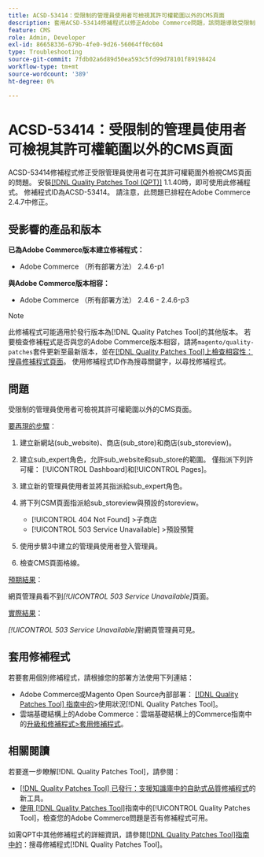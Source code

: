 ```yaml
---
title: ACSD-53414：受限制的管理員使用者可檢視其許可權範圍以外的CMS頁面
description: 套用ACSD-53414修補程式以修正Adobe Commerce問題，該問題導致受限制的管理員使用者無法看到其許可權範圍以外的CMS頁面。
feature: CMS
role: Admin, Developer
exl-id: 86658336-679b-4fe0-9d26-56064ff0c604
type: Troubleshooting
source-git-commit: 7fdb02a6d89d50ea593c5fd99d78101f89198424
workflow-type: tm+mt
source-wordcount: '389'
ht-degree: 0%

---
```


# ACSD-53414：受限制的管理員使用者可檢視其許可權範圍以外的CMS頁面

ACSD-53414修補程式修正受限管理員使用者可在其許可權範圍外檢視CMS頁面的問題。 安裝[[!DNL Quality Patches Tool (QPT)]](https://experienceleague.adobe.com/zh-hant/docs/commerce-operations/tools/quality-patches-tool/quality-patches-tool-to-self-serve-quality-patches) 1.1.40時，即可使用此修補程式。 修補程式ID為ACSD-53414。 請注意，此問題已排程在Adobe Commerce 2.4.7中修正。

## 受影響的產品和版本

**已為Adobe Commerce版本建立修補程式：**

* Adobe Commerce （所有部署方法） 2.4.6-p1

**與Adobe Commerce版本相容：**

* Adobe Commerce （所有部署方法） 2.4.6 - 2.4.6-p3

>[!NOTE]
>
>此修補程式可能適用於發行版本為[!DNL Quality Patches Tool]的其他版本。 若要檢查修補程式是否與您的Adobe Commerce版本相容，請將`magento/quality-patches`套件更新至最新版本，並在[[!DNL Quality Patches Tool]上檢查相容性：搜尋修補程式頁面](https://experienceleague.adobe.com/tools/commerce-quality-patches/index.html?lang=zh-Hant)。 使用修補程式ID作為搜尋關鍵字，以尋找修補程式。

## 問題

受限制的管理員使用者可檢視其許可權範圍以外的CMS頁面。

<u>要再現的步驟</u>：

1. 建立新網站(sub_website)、商店(sub_store)和商店(sub_storeview)。
1. 建立sub_expert角色，允許sub_website和sub_store的範圍。 僅指派下列許可權： [!UICONTROL Dashboard]和[!UICONTROL Pages]。
1. 建立新的管理員使用者並將其指派給sub_expert角色。
1. 將下列CSM頁面指派給sub_storeview與預設的storeview。

   * [!UICONTROL 404 Not Found] >子商店
   * [!UICONTROL 503 Service Unavailable] >預設預覽

1. 使用步驟3中建立的管理員使用者登入管理員。
1. 檢查CMS頁面格線。

<u>預期結果</u>：

網頁管理員看不到&#x200B;*[!UICONTROL 503 Service Unavailable]*&#x200B;頁面。

<u>實際結果</u>：

*[!UICONTROL 503 Service Unavailable]*&#x200B;對網頁管理員可見。

## 套用修補程式

若要套用個別修補程式，請根據您的部署方法使用下列連結：

* Adobe Commerce或Magento Open Source內部部署： [[!DNL Quality Patches Tool] 指南中的](/help/tools/quality-patches-tool/usage.md)>使用狀況[!DNL Quality Patches Tool]。
* 雲端基礎結構上的Adobe Commerce：雲端基礎結構上的Commerce指南中的[升級和修補程式>套用修補程式](https://experienceleague.adobe.com/docs/commerce-cloud-service/user-guide/develop/upgrade/apply-patches.html?lang=zh-Hant)。

## 相關閱讀

若要進一步瞭解[!DNL Quality Patches Tool]，請參閱：

* [[!DNL Quality Patches Tool] 已發行：支援知識庫中的自助式品質修補程式](https://experienceleague.adobe.com/zh-hant/docs/commerce-operations/tools/quality-patches-tool/quality-patches-tool-to-self-serve-quality-patches)的新工具。
* [使用 [!DNL Quality Patches Tool]](/help/tools/quality-patches-tool/patches-available-in-qpt/check-patch-for-magento-issue-with-magento-quality-patches.md)指南中的[!UICONTROL Quality Patches Tool]，檢查您的Adobe Commerce問題是否有修補程式可用。


如需QPT中其他修補程式的詳細資訊，請參閱[[!DNL Quality Patches Tool]指南中的](https://experienceleague.adobe.com/tools/commerce-quality-patches/index.html?lang=zh-Hant)：搜尋修補程式[!DNL Quality Patches Tool]。
